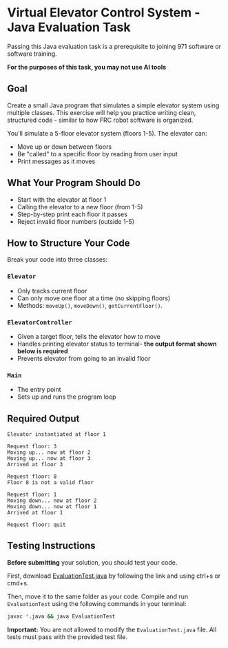 # Virtual Elevator Control System - Java Evaluation Task

Passing this Java evaluation task is a prerequisite to joining 971 software or software training.

**For the purposes of this task, you may not use AI tools**

## Goal

Create a small Java program that simulates a simple elevator system using multiple classes.
This exercise will help you practice writing clean, structured code - similar to how FRC robot software is organized.

You’ll simulate a 5-floor elevator system (floors 1-5). The elevator can:

- Move up or down between floors
- Be "called" to a specific floor by reading from user input
- Print messages as it moves

## What Your Program Should Do

- Start with the elevator at floor 1
- Calling the elevator to a new floor (from 1-5)
- Step-by-step print each floor it passes
- Reject invalid floor numbers (outside 1-5)

## How to Structure Your Code

Break your code into three classes:

### `Elevator`

- Only tracks current floor
- Can only move one floor at a time (no skipping floors)
- Methods: `moveUp()`, `moveDown()`, `getCurrentFloor()`.

### `ElevatorController`

- Given a target floor, tells the elevator how to move
- Handles printing elevator status to terminal- **the output format shown below is required**
- Prevents elevator from going to an invalid floor

### `Main`

- The entry point
- Sets up and runs the program loop

## Required Output

```
Elevator instantiated at floor 1

Request floor: 3
Moving up... now at floor 2
Moving up... now at floor 3
Arrived at floor 3

Request floor: 8
Floor 8 is not a valid floor

Request floor: 1
Moving down... now at floor 2
Moving down... now at floor 1
Arrived at floor 1

Request floor: quit
```

## Testing Instructions

**Before submitting** your solution, you should test your code. 

First, download [EvaluationTest.java](https://raw.githubusercontent.com/frc971/training-2025/refs/heads/main/tasks/java-evaluation/EvaluationTest.java?token=GHSAT0AAAAAADGP5OAHS7XKDUCVQPBODVCW2DDODJQ) by following the link and using ctrl+s or cmd+s.

Then, move it to the same folder as your code. Compile and run `EvaluationTest` using the following commands in your terminal:

```sh
javac *.java && java EvaluationTest
```

**Important:** You are not allowed to modify the `EvaluationTest.java` file. All tests must pass with the provided test file.
